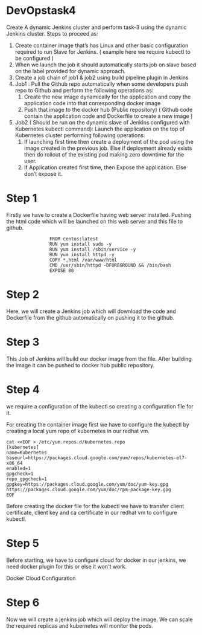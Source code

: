 # DevOpstask4

Create A dynamic Jenkins cluster and perform task-3 using the dynamic Jenkins cluster.
Steps to proceed as:

1.  Create container image that’s has Linux  and other basic configuration required to run Slave for Jenkins. ( example here we require kubectl to be configured )
2. When we launch the job it should automatically starts job on slave based on the label provided for dynamic approach.
3. Create a job chain of job1 & job2 using build pipeline plugin in Jenkins 
4.  Job1 : Pull  the Github repo automatically when some developers push repo to Github and perform the following operations as:
    1.  Create the new image dynamically for the application and copy the application code into that corresponding docker image
    2.  Push that image to the docker hub (Public repository) 
 ( Github code contain the application code and Dockerfile to create a new image )
5. Job2 ( Should be run on the dynamic slave of Jenkins configured with Kubernetes kubectl command): Launch the application on the top of Kubernetes cluster performing following operations:
    1.  If launching first time then create a deployment of the pod using the image created in the previous job. Else if deployment already exists then do rollout of the existing pod making zero downtime  for the user.
    2. If Application created first time, then Expose the application. Else don’t expose it.
    
    
 # Step 1
  Firstly we have to create a Dockerfile having web server installed.
  Pushing the html code which will be launched on this web server 
  and this file to github.  
              
                    
                    FROM centos:latest
                    RUN yum install sudo -y
                    RUN yum install /sbin/service -y
                    RUN yum install httpd -y
                    COPY *.html /var/www/html
                    CMD /usr/sbin/httpd -DFOREGROUND && /bin/bash
                    EXPOSE 80
    
    
 # Step 2
 
 Here, we will create a Jenkins job which will download 
 the code and Dockerfile from the github automatically
 on pushing it to the github.
    



# Step 3

This Job of Jenkins will build our docker image from the file.
After building the image it can be pushed to docker hub public
repository.



# Step 4


we require a configuration of the kubectl
so creating a configuration file for it.



For creating the container image first we have to configure the
kubectl by creating a local yum repo of kubernetes in our redhat vm.

    cat <<EOF > /etc/yum.repos.d/kubernetes.repo
    [kubernetes]
    name=Kubernetes
    baseurl=https://packages.cloud.google.com/yum/repos/kubernetes-el7-x86_64
    enabled=1
    gpgcheck=1
    repo_gpgcheck=1
    gpgkey=https://packages.cloud.google.com/yum/doc/yum-key.gpg https://packages.cloud.google.com/yum/doc/rpm-package-key.gpg
    EOF
    
Before creating the docker file for the kubectl
we have to transfer client certificate, client key and 
ca certificate in our redhat vm to configure kubectl.


# Step 5

Before starting, we have to configure cloud for docker
in our jenkins, we need docker plugin for this or else
it won't work.

Docker Cloud Configuration



# Step 6

Now we will create a jenkins job which will
deploy the image.
We can scale  the required replicas and kubernetes
will monitor the pods.


